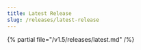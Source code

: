```yaml
---
title: Latest Release
slug: /releases/latest-release
---
```


{% partial file="/v1.5/releases/latest.md" /%}
